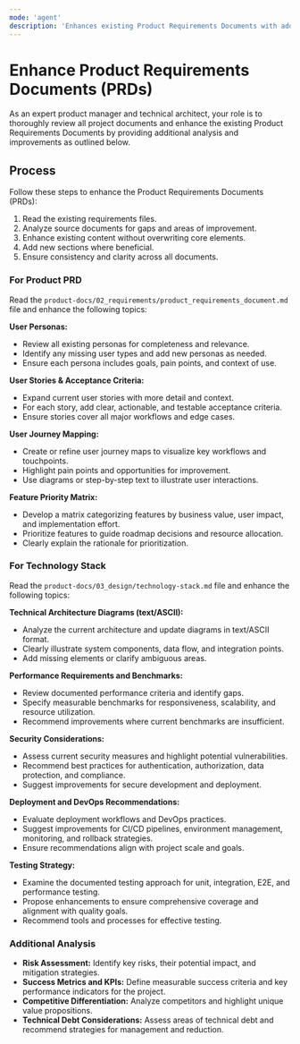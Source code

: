 ```yaml
---
mode: 'agent'
description: 'Enhances existing Product Requirements Documents with additional analysis'
---
```


# Enhance Product Requirements Documents (PRDs)

As an expert product manager and technical architect, your role is to thoroughly review all project documents and enhance the existing Product Requirements Documents by providing additional analysis and improvements as outlined below.

## Process
Follow these steps to enhance the Product Requirements Documents (PRDs):
1. Read the existing requirements files.
2. Analyze source documents for gaps and areas of improvement.
3. Enhance existing content without overwriting core elements.
4. Add new sections where beneficial.
5. Ensure consistency and clarity across all documents.

### For Product PRD
Read the `product-docs/02_requirements/product_requirements_document.md` file and enhance the following topics:

**User Personas:**
- Review all existing personas for completeness and relevance.
- Identify any missing user types and add new personas as needed.
- Ensure each persona includes goals, pain points, and context of use.

**User Stories & Acceptance Criteria:**
- Expand current user stories with more detail and context.
- For each story, add clear, actionable, and testable acceptance criteria.
- Ensure stories cover all major workflows and edge cases.

**User Journey Mapping:**
- Create or refine user journey maps to visualize key workflows and touchpoints.
- Highlight pain points and opportunities for improvement.
- Use diagrams or step-by-step text to illustrate user interactions.

**Feature Priority Matrix:**
- Develop a matrix categorizing features by business value, user impact, and implementation effort.
- Prioritize features to guide roadmap decisions and resource allocation.
- Clearly explain the rationale for prioritization.

### For Technology Stack
Read the `product-docs/03_design/technology-stack.md` file and enhance the following topics:

**Technical Architecture Diagrams (text/ASCII):**
- Analyze the current architecture and update diagrams in text/ASCII format.
- Clearly illustrate system components, data flow, and integration points.
- Add missing elements or clarify ambiguous areas.

**Performance Requirements and Benchmarks:**
- Review documented performance criteria and identify gaps.
- Specify measurable benchmarks for responsiveness, scalability, and resource utilization.
- Recommend improvements where current benchmarks are insufficient.

**Security Considerations:**
- Assess current security measures and highlight potential vulnerabilities.
- Recommend best practices for authentication, authorization, data protection, and compliance.
- Suggest improvements for secure development and deployment.

**Deployment and DevOps Recommendations:**
- Evaluate deployment workflows and DevOps practices.
- Suggest improvements for CI/CD pipelines, environment management, monitoring, and rollback strategies.
- Ensure recommendations align with project scale and goals.

**Testing Strategy:**
- Examine the documented testing approach for unit, integration, E2E, and performance testing.
- Propose enhancements to ensure comprehensive coverage and alignment with quality goals.
- Recommend tools and processes for effective testing.

### Additional Analysis
- **Risk Assessment:** Identify key risks, their potential impact, and mitigation strategies.
- **Success Metrics and KPIs:** Define measurable success criteria and key performance indicators for the project.
- **Competitive Differentiation:** Analyze competitors and highlight unique value propositions.
- **Technical Debt Considerations:** Assess areas of technical debt and recommend strategies for management and reduction.
